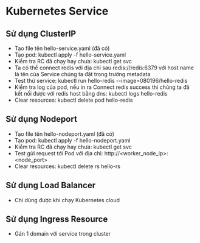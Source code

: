 # Kubernetes Service

## Sử dụng ClusterIP
+ Tạo file tên hello-service.yaml (đã có)
+ Tạo pod: kubectl apply -f hello-service.yaml
+ Kiểm tra RC đã chạy hay chưa: kubectl get svc
+ Ta có thể connect redis với địa chỉ sau redis://redis:6379 với host name là tên của Service chúng ta đặt trong trường metadata
+ Test thử service: kubectl run hello-redis --image=080196/hello-redis
+ Kiểm tra log của pod, nếu in ra Connect redis success thì chúng ta đã kết nối được với redis host bằng dns: kubectl logs hello-redis
+ Clear resources: kubectl delete pod hello-redis

## Sử dụng Nodeport
+ Tạo file tên hello-nodeport.yaml (đã có)
+ Tạo pod: kubectl apply -f hello-nodeport.yaml
+ Kiểm tra RC đã chạy hay chưa: kubectl get svc
+ Test gửi request tới Pod với địa chỉ: http://<worker_node_ip>:<node_port>
+ Clear resources: kubectl delete rs hello-rs

## Sử dụng Load Balancer
+ Chỉ dùng được khi chạy Kubernetes cloud

## Sử dụng Ingress Resource
+ Gán 1 domain với service trong cluster
